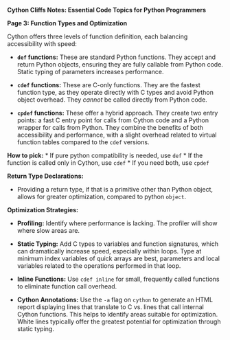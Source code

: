 **Cython Cliffs Notes: Essential Code Topics for Python Programmers**

**Page 3: Function Types and Optimization**

Cython offers three levels of function definition, each balancing accessibility with speed:

*   **`def` functions:** These are standard Python functions. They accept and return Python objects, ensuring they are fully callable from Python code. Static typing of parameters increases performance.

*   **`cdef` functions:** These are C-only functions. They are the fastest function type, as they operate directly with C types and avoid Python object overhead. They *cannot* be called directly from Python code.

*   **`cpdef` functions:**  These offer a hybrid approach. They create two entry points: a fast C entry point for calls from Cython code and a Python wrapper for calls from Python. They combine the benefits of both accessibility and performance, with a slight overhead related to virtual function tables compared to the `cdef` versions.

**How to pick:**
    *   If pure python compatibility is needed, use `def`
    *   If the function is called only in Cython, use `cdef`
    *   If you need both, use `cpdef`

**Return Type Declarations:**

*   Providing a return type, if that is a primitive other than Python object, allows for greater optimization, compared to python `object`.

**Optimization Strategies:**

*   **Profiling:** Identify where performance is lacking. The profiler will show where slow areas are.

*   **Static Typing:** Add C types to variables and function signatures, which can dramatically increase speed, especially within loops. Type at minimum index variables of quick arrays are best, parameters and local variables related to the operations performed in that loop.

*   **Inline Functions:** Use `cdef inline` for small, frequently called functions to eliminate function call overhead.

*   **Cython Annotations:** Use the `-a` flag on `cython` to generate an HTML report displaying lines that translate to C vs. lines that call internal Cython functions. This helps to identify areas suitable for optimization.  White lines typically offer the greatest potential for optimization through static typing.
